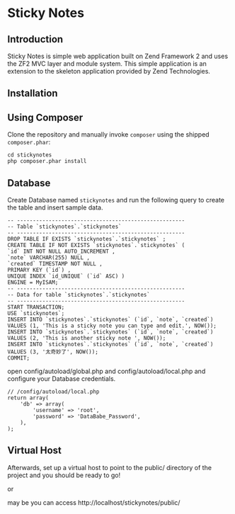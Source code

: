 Sticky Notes
================

Introduction
------------
Sticky Notes is simple web application built on Zend Framework 2 and uses
the ZF2 MVC layer and module system. This simple application is an extension to
the skeleton application provided by Zend Technologies.

Installation
------------

Using Composer
----------------------------
Clone the repository and manually invoke `composer` using the shipped
`composer.phar`:

    cd stickynotes
    php composer.phar install

Database
--------
Create Database named `stickynotes` and run the following query to create the table and insert
sample data.

    -- -----------------------------------------------------
    -- Table `stickynotes`.`stickynotes`
    -- -----------------------------------------------------
    DROP TABLE IF EXISTS `stickynotes`.`stickynotes` ;
    CREATE TABLE IF NOT EXISTS `stickynotes`.`stickynotes` (
    `id` INT NOT NULL AUTO_INCREMENT ,
    `note` VARCHAR(255) NULL ,
    `created` TIMESTAMP NOT NULL ,
    PRIMARY KEY (`id`) ,
    UNIQUE INDEX `id_UNIQUE` (`id` ASC) )
    ENGINE = MyISAM;
    -- -----------------------------------------------------
    -- Data for table `stickynotes`.`stickynotes`
    -- -----------------------------------------------------
    START TRANSACTION;
    USE `stickynotes`;
    INSERT INTO `stickynotes`.`stickynotes` (`id`, `note`, `created`) VALUES (1, 'This is a sticky note you can type and edit.', NOW());
    INSERT INTO `stickynotes`.`stickynotes` (`id`, `note`, `created`) VALUES (2, 'This is another sticky note ', NOW());
    INSERT INTO `stickynotes`.`stickynotes` (`id`, `note`, `created`) VALUES (3, '太奇妙了', NOW());
    COMMIT;

open config/autoload/global.php and config/autoload/local.php and configure
your Database credentials.

    // /config/autoload/local.php
    return array(
        'db' => array(
            'username' => 'root',
            'password' => 'DataBabe_Password',
        ),
    );

Virtual Host
------------
Afterwards, set up a virtual host to point to the public/ directory of the
project and you should be ready to go!

or 

may be you can access http://localhost/stickynotes/public/
